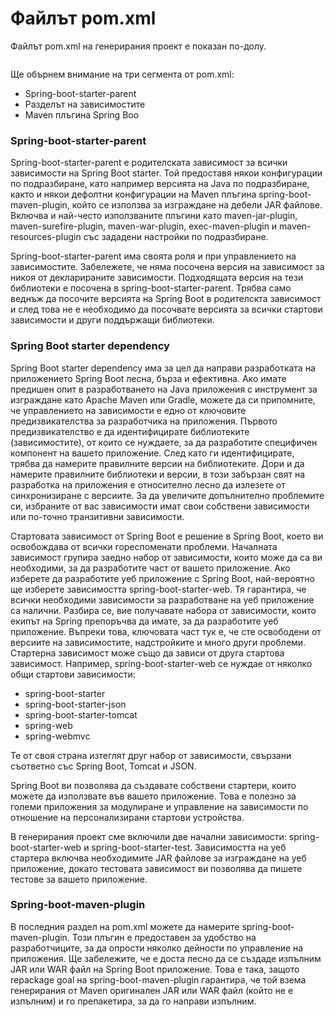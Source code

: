 # Файлът pom.xml

Файлът pom.xml на генерирания проект е показан по-долу.

<figure><img src="../../../.gitbook/assets/pom.png" alt=""><figcaption></figcaption></figure>

Ще обърнем внимание на три сегмента от pom.xml:

* Spring-boot-starter-parent
* Разделът на зависимостите
* Maven плъгина Spring Boo

### Spring-boot-starter-parent

Spring-boot-starter-parent е родителската зависимост за всички зависимости на Spring Boot starter.  Той предоставя някои конфигурации по подразбиране, като например версията на Java по подразбиране, както и някои дефолтни конфигурации на Maven плъгина spring-boot-maven-plugin, който се използва за изграждане на дебели JAR файлове.  Включва и най-често използваните плъгини като maven-jar-plugin, maven-surefire-plugin, maven-war-plugin, exec-maven-plugin и maven-resources-plugin със зададени настройки по подразбиране.

Spring-boot-starter-parent има своята роля и при управлението на зависимостите. Забележете, че няма посочена версия на зависимост за никоя от декларираните зависимости. Подходящата версия на тези библиотеки е посочена в spring-boot-starter-parent. Трябва само веднъж да посочите версията на Spring Boot в родителскта зависимост и след това не е необходимо да посочвате версията за всички стартови зависимости и други поддържащи библиотеки.

### Spring Boot starter dependency

Spring Boot starter dependency има за цел да направи разработката на приложението Spring Boot лесна, бърза и ефективна. Ако имате предишен опит в разработването на Java приложения с инструмент за изграждане като Apache Maven или Gradle, можете да си припомните, че управлението на зависимости е едно от ключовите предизвикателства за разработчика на приложения. Първото предизвикателство е да идентифицирате библиотеките (зависимостите), от които се нуждаете, за да разработите специфичен компонент на вашето приложение. След като ги идентифицирате, трябва да намерите правилните версии на библиотеките. Дори и да намерите правилните библиотеки и версии, в този забързан свят на разработка на приложения е относително лесно да излезете от синхронизиране с версиите. За да увеличите допълнително проблемите си, избраните от вас зависимости имат свои собствени зависимости или по-точно транзитивни зависимости.&#x20;

Стартовата зависимост от Spring Boot е решение в Spring Boot, което ви освобождава от всички гореспоменати проблеми. Началната зависимост групира заедно набор от зависимости, които може да са ви необходими, за да разработите част от вашето приложение. Ако изберете да разработите уеб приложение с Spring Boot, най-вероятно ще изберете зависимостта spring-boot-starter-web. Тя гарантира, че всички необходими зависимости за разработване на уеб приложение са налични. Разбира се, вие получавате набора от зависимости, които екипът на Spring препоръчва да имате, за да разработите уеб приложение. Въпреки това, ключовата част тук е, че сте освободени от версиите на зависимостите, надстройките и много други проблеми. Стартерна зависимост може също да зависи от друга стартова зависимост. Например, spring-boot-starter-web се нуждае от няколко общи стартови зависимости:

* spring-boot-starter
* spring-boot-starter-json
* spring-boot-starter-tomcat
* spring-web
* spring-webmvc

Те от своя страна изтеглят друг набор от зависимости, свързани съответно със Spring Boot, Tomcat и JSON. &#x20;

Spring Boot ви позволява да създавате собствени стартери, които можете да използвате във вашето приложение. Това е полезно за големи приложения за модулиране и управление на зависимости по отношение на персонализирани стартови устройства. &#x20;

В генерирания проект сме включили две начални зависимости: spring-boot-starter-web и spring-boot-starter-test. Зависимостта на уеб стартера включва необходимите JAR файлове за изграждане на уеб приложение, докато тестовата зависимост ви позволява да пишете тестовe за вашето приложение.

### Spring-boot-maven-plugin

В последния раздел на pom.xml можете да намерите spring-boot-maven-plugin. Този плъгин е предоставен за удобство на разработчиците, за да опрости няколко дейности по управление на приложения. Ще забележите, че е доста лесно да се създаде изпълним JAR или WAR файл на Spring Boot приложение. Това е така, защото repackage goal на spring-boot-maven-plugin гарантира, че той взема генерирания от Maven оригинален JAR или WAR файл (който не е изпълним) и го препакетира, за да го направи изпълним. &#x20;

<figure><img src="../../../.gitbook/assets/image (73).png" alt=""><figcaption></figcaption></figure>
